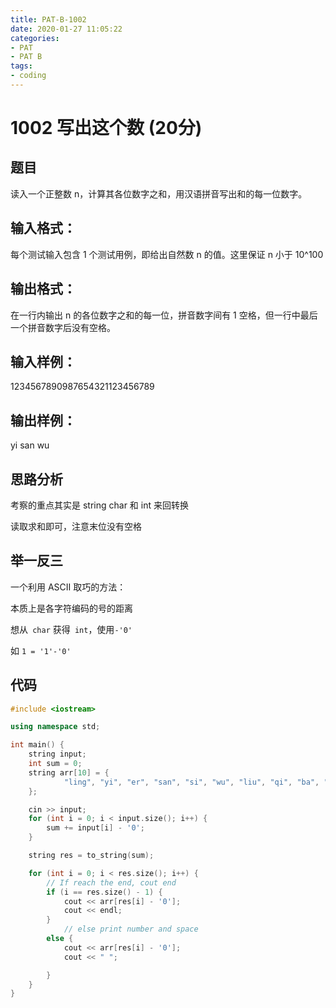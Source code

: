 ```yaml
---
title: PAT-B-1002
date: 2020-01-27 11:05:22
categories: 
- PAT
- PAT B
tags: 
- coding
---
```


# 1002 写出这个数 (20分)
## 题目
读入一个正整数 n，计算其各位数字之和，用汉语拼音写出和的每一位数字。

## 输入格式：
每个测试输入包含 1 个测试用例，即给出自然数 n 的值。这里保证 n 小于 10^100
## 输出格式：
在一行内输出 n 的各位数字之和的每一位，拼音数字间有 1 空格，但一行中最后一个拼音数字后没有空格。
## 输入样例：
1234567890987654321123456789
## 输出样例： 
yi san wu
## 思路分析
考察的重点其实是 string char 和 int 来回转换

读取求和即可，注意末位没有空格
## 举一反三
一个利用 ASCII 取巧的方法：

本质上是各字符编码的号的距离

想从` char` 获得` int`，使用` -'0' `

如 `1 = '1'-'0'`
## 代码
```c++
#include <iostream>

using namespace std;

int main() {
    string input;
    int sum = 0;
    string arr[10] = {
            "ling", "yi", "er", "san", "si", "wu", "liu", "qi", "ba", "jiu"
    };

    cin >> input;
    for (int i = 0; i < input.size(); i++) {
        sum += input[i] - '0';
    }

    string res = to_string(sum);

    for (int i = 0; i < res.size(); i++) {
        // If reach the end, cout end
        if (i == res.size() - 1) {
            cout << arr[res[i] - '0'];
            cout << endl;
        }
            // else print number and space
        else {
            cout << arr[res[i] - '0'];
            cout << " ";

        }
    }
}

```